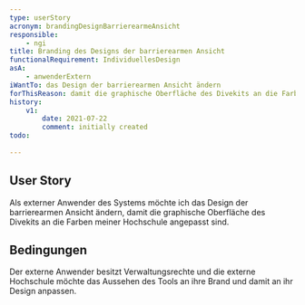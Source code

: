 ```yaml
---
type: userStory
acronym: brandingDesignBarrierearmeAnsicht
responsible:
    - ngi
title: Branding des Designs der barrierearmen Ansicht
functionalRequirement: IndividuellesDesign
asA: 
    - anwenderExtern
iWantTo: das Design der barrierearmen Ansicht ändern
forThisReason: damit die graphische Oberfläche des Divekits an die Farben meiner Hochschule angepasst sind
history:
    v1:
        date: 2021-07-22
        comment: initially created
todo:
    
---
```


## User Story
Als externer Anwender des Systems möchte ich das Design der barrierearmen Ansicht ändern, damit die graphische Oberfläche des Divekits an die Farben meiner Hochschule angepasst sind.

## Bedingungen
Der externe Anwender besitzt Verwaltungsrechte und die externe Hochschule möchte das Aussehen des Tools an ihre Brand und damit an ihr Design anpassen.